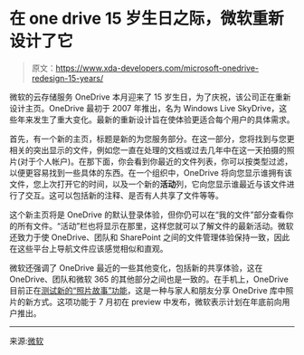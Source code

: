 # 在 one drive 15 岁生日之际，微软重新设计了它

> 原文：<https://www.xda-developers.com/microsoft-onedrive-redesign-15-years/>

微软的云存储服务 OneDrive 本月迎来了 15 岁生日，为了庆祝，该公司正在重新设计主页。OneDrive 最初于 2007 年推出，名为 Windows Live SkyDrive，这些年来发生了重大变化。最新的重新设计旨在使体验更适合每个用户的具体需求。

首先，有一个新的主页，标题是新的为您服务部分。在这一部分，您将找到与您更相关的突出显示的文件，例如您一直在处理的文档或过去几年中在这一天拍摄的照片(对于个人帐户)。在那下面，你会看到你最近的文件列表，你可以按类型过滤，以便更容易找到一些具体的东西。在一个组织中，OneDrive 将向您显示谁拥有该文件，您上次打开它的时间，以及一个新的**活动**列，它向您显示谁最近与该文件进行了交互。这可以包括新的注释、是否有人共享了文件等等。

这个新主页将是 OneDrive 的默认登录体验，但你仍可以在“我的文件”部分查看你的所有文件。“活动”栏也将显示在那里，这样您就可以了解文件的最新活动。微软还致力于使 OneDrive、团队和 SharePoint 之间的文件管理体验保持一致，因此在这些平台上导航文件应该感觉相似和直观。

微软还强调了 OneDrive 最近的一些其他变化，包括新的共享体验，这在 OneDrive、团队和微软 365 的其他部分之间也是一致的。在手机上，OneDrive 目前正在[测试新的“照片故事”功能](https://www.xda-developers.com/onedrive-photo-story-public-preview/)，这是一种与家人和朋友分享 OneDrive 库中照片的新方式。这项功能于 7 月初在 preview 中发布，微软表示计划在年底前向用户推出。

* * *

来源:[微软](https://www.microsoft.com/en-us/microsoft-365/blog/2022/08/09/onedrive-turns-15-delivering-new-and-intuitive-experiences/)